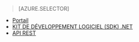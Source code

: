 ﻿> [AZURE.SELECTOR]
- [Portail](/documentation/articles/media-services-portal-configure-content-key-auth-policy/)
- [KIT DE DÉVELOPPEMENT LOGICIEL (SDK) .NET](/documentation/articles/media-services-dotnet-configure-content-key-auth-policy/)
- [API REST](/documentation/articles/media-services-rest-configure-content-key-auth-policy/)
<!--HONumber=47-->

